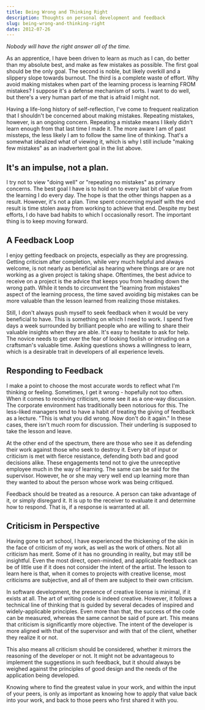 ```yaml
---
title: Being Wrong and Thinking Right
description: Thoughts on personal development and feedback
slug: being-wrong-and-thinking-right
date: 2012-07-26
---
```


_Nobody will have the right answer all of the time._

As an apprentice, I have been driven to learn as much as I can, do better than my absolute best, and
make as few mistakes as possible. The first goal should be the only goal. The second is noble, but
likely overkill and a slippery slope towards burnout. The third is a complete waste of effort. Why
avoid making mistakes when part of the learning process is learning FROM mistakes? I suppose it's a
defense mechanism of sorts. I want to do well, but there's a very human part of me that is afraid I
might not.

Having a life-long history of self-reflection, I've come to frequent realization that I shouldn't be
concerned about making mistakes. Repeating mistakes, however, is an ongoing concern. Repeating a
mistake means I likely didn't learn enough from that last time I made it. The more aware I am of
past missteps, the less likely I am to follow the same line of thinking. That's a somewhat idealized
what of viewing it, which is why I still include "making few mistakes" as an inadvertent goal in the
list above.

## It's an impulse, not a plan.

I try not to view "doing well" or "repeating no mistakes" as primary concerns. The best goal I have
is to hold on to every last bit of value from the learning I do every day. The hope is that the
other things happen as a result. However, it's not a plan. Time spent concerning myself with the end
result is time stolen away from working to achieve that end. Despite my best efforts, I do have bad
habits to which I occasionally resort. The important thing is to keep moving forward.

## A Feedback Loop

I enjoy getting feedback on projects, especially as they are progressing. Getting criticism after
completion, while very much helpful and always welcome, is not nearly as beneficial as hearing where
things are or are not working as a given project is taking shape. Oftentimes, the best advice to
receive on a project is the advice that keeps you from heading down the wrong path. While it tends
to circumvent the "learning from mistakes" aspect of the learning process, the time saved avoiding
big mistakes can be more valuable than the lesson learned from realizing those mistakes.

Still, I don't always push myself to seek feedback when it would be very beneficial to have. This is
something on which I need to work. I spend five days a week surrounded by brilliant people who are
willing to share their valuable insights when they are able. It's easy to hesitate to ask for help.
The novice needs to get over the fear of looking foolish or intruding on a craftsman's valuable
time. Asking questions shows a willingness to learn, which is a desirable trait in developers of all
experience levels.

## Responding to Feedback

I make a point to choose the most accurate words to reflect what I'm thinking or feeling. Sometimes,
I get it wrong - hopefully not too often. When it comes to receiving criticism, some see it as a
one-way discussion. The corporate environment has traditionally been notorious for this. The
less-liked managers tend to have a habit of treating the giving of feedback as a lecture. "This is
what you did wrong. Now don't do it again." In these cases, there isn't much room for discussion.
Their underling is supposed to take the lesson and leave.

At the other end of the spectrum, there are those who see it as defending their work against those
who seek to destroy it. Every bit of input or criticism is met with fierce resistance, defending
both bad and good decisions alike. These engagements tend not to give the unreceptive employee much
in the way of learning. The same can be said for the supervisor. However, he or she may very well
end up learning more than they wanted to about the person whose work was being critiqued.

Feedback should be treated as a resource. A person can take advantage of it, or simply disregard it.
It is up to the receiver to evaluate it and determine how to respond. That is, if a response is
warranted at all.

## Criticism in Perspective

Having gone to art school, I have experienced the thickening of the skin in the face of criticism of
my work, as well as the work of others. Not all criticism has merit. Some of it has no grounding in
reality, but may still be insightful. Even the most direct, open-minded, and applicable feedback can
be of little use if it does not consider the intent of the artist. The lesson to learn here is that,
when it comes to projects with creative license, most criticisms are subjective, and all of them are
subject to their own criticism.

In software development, the presence of creative license is minimal, if it exists at all. The art
of writing code is indeed creative. However, it follows a technical line of thinking that is guided
by several decades of inspired and widely-applicable principles. Even more than that, the success of
the code can be measured, whereas the same cannot be said of pure art. This means that criticism is
significantly more objective. The intent of the developer is more aligned with that of the
supervisor and with that of the client, whether they realize it or not.

This also means all criticism should be considered, whether it mirrors the reasoning of the
developer or not. It might not be advantageous to implement the suggestions in such feedback, but it
should always be weighed against the principles of good design and the needs of the application
being developed.

Knowing where to find the greatest value in your work, and within the input of your peers, is only
as important as knowing how to apply that value back into your work, and back to those peers who
first shared it with you.
